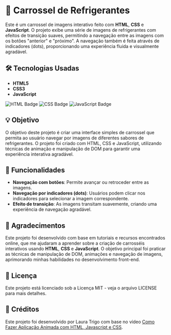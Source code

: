 # 🎡 Carrossel de Refrigerantes

Este é um carrossel de imagens interativo feito com **HTML**, **CSS** e **JavaScript**. O projeto exibe uma série de imagens de refrigerantes com efeitos de transição suaves, permitindo a navegação entre as imagens com os botões "anterior" e "próximo". A navegação também é feita através de indicadores (dots), proporcionando uma experiência fluida e visualmente agradável.

## 🛠 Tecnologias Usadas

- **HTML5**
- **CSS3**
- **JavaScript**

![HTML Badge](https://img.shields.io/badge/HTML-5-orange)
![CSS Badge](https://img.shields.io/badge/CSS-3-blue)
![JavaScript Badge](https://img.shields.io/badge/JavaScript-ES6-yellowgreen)

## 💡 Objetivo

O objetivo deste projeto é criar uma interface simples de carrossel que permita ao usuário navegar por imagens de diferentes sabores de refrigerantes. O projeto foi criado com HTML, CSS e JavaScript, utilizando técnicas de animação e manipulação de DOM para garantir uma experiência interativa agradável.

## 🚀 Funcionalidades

- **Navegação com botões**: Permite avançar ou retroceder entre as imagens.
- **Navegação por indicadores (dots)**: Usuários podem clicar nos indicadores para selecionar a imagem correspondente.
- **Efeito de transição**: As imagens transitam suavemente, criando uma experiência de navegação agradável.

## 🤝 Agradecimentos

Este projeto foi desenvolvido com base em tutoriais e recursos encontrados online, que me ajudaram a aprender sobre a criação de carrosséis interativos usando **HTML**, **CSS** e **JavaScript**. O objetivo principal foi praticar as técnicas de manipulação de DOM, animações e navegação de imagens, aprimorando minhas habilidades no desenvolvimento front-end.

## 📜 Licença

Este projeto está licenciado sob a Licença MIT - veja o arquivo LICENSE para mais detalhes.

## 🎥 Créditos

Este projeto foi desenvolvido por Laura Trigo com base no vídeo [Como Fazer Aplicação Animada com HTML, Javascript e CSS](https://youtu.be/QLbrpjfltFs?si=7SvQGtgZEVBTLj8E).
